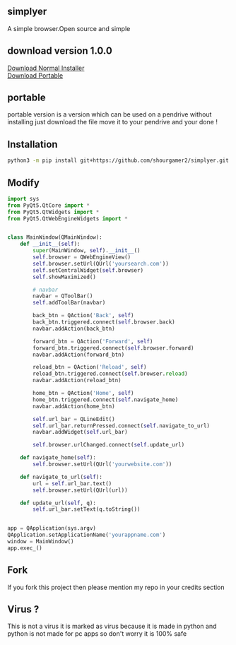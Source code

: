 ## simplyer
A simple browser.Open source and simple<br> 
## download version 1.0.0 
<a href="https://github.com/shourgamer2/simplyer/releases/download/normalinstaller/simplyer.exe">Download Normal Installer</a> <br>
<a href="https://github.com/shourgamer2/simplyer/releases/download/Portable/simplyer.exe">Download Portable  </a>
## portable
portable version is a version which can be used on a pendrive without installing just download the file move it to your pendrive and your done ! 
## Installation
```sh
python3 -m pip install git+https://github.com/shourgamer2/simplyer.git
```
## Modify
```py
import sys
from PyQt5.QtCore import *
from PyQt5.QtWidgets import *
from PyQt5.QtWebEngineWidgets import *


class MainWindow(QMainWindow):
    def __init__(self):
        super(MainWindow, self).__init__()
        self.browser = QWebEngineView()
        self.browser.setUrl(QUrl('yoursearch.com'))
        self.setCentralWidget(self.browser)
        self.showMaximized()

        # navbar
        navbar = QToolBar()
        self.addToolBar(navbar)

        back_btn = QAction('Back', self)
        back_btn.triggered.connect(self.browser.back)
        navbar.addAction(back_btn)

        forward_btn = QAction('Forward', self)
        forward_btn.triggered.connect(self.browser.forward)
        navbar.addAction(forward_btn)

        reload_btn = QAction('Reload', self)
        reload_btn.triggered.connect(self.browser.reload)
        navbar.addAction(reload_btn)

        home_btn = QAction('Home', self)
        home_btn.triggered.connect(self.navigate_home)
        navbar.addAction(home_btn)

        self.url_bar = QLineEdit()
        self.url_bar.returnPressed.connect(self.navigate_to_url)
        navbar.addWidget(self.url_bar)

        self.browser.urlChanged.connect(self.update_url)

    def navigate_home(self):
        self.browser.setUrl(QUrl('yourwebsite.com'))

    def navigate_to_url(self):
        url = self.url_bar.text()
        self.browser.setUrl(QUrl(url))

    def update_url(self, q):
        self.url_bar.setText(q.toString())


app = QApplication(sys.argv)
QApplication.setApplicationName('yourappname.com')
window = MainWindow()
app.exec_()
```
## Fork
If you fork this project then please mention my repo in your credits section
## Virus ?
This is not a virus it is marked as virus because it is made in python and python is not made for pc apps so don't worry it is 100% safe

